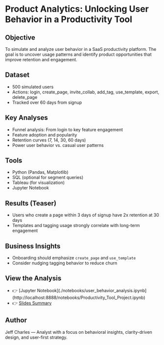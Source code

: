 # Product Analytics: Unlocking User Behavior in a Productivity Tool

## Objective
To simulate and analyze user behavior in a SaaS productivity platform. The goal is to uncover usage patterns and identify product opportunities that improve retention and engagement.

## Dataset
- 500 simulated users
- Actions: login, create_page, invite_collab, add_tag, use_template, export, delete_page
- Tracked over 60 days from signup

## Key Analyses
- Funnel analysis: From login to key feature engagement
- Feature adoption and popularity
- Retention curves (7, 14, 30, 60 days)
- Power user behavior vs. casual user patterns

## Tools
- Python (Pandas, Matplotlib)
- SQL (optional for segment queries)
- Tableau (for visualization)
- Jupyter Notebook

## Results (Teaser)
- Users who create a page within 3 days of signup have 2x retention at 30 days
- Templates and tagging usage strongly correlate with long-term engagement

## Business Insights
- Onboarding should emphasize `create_page` and `use_template`
- Consider nudging tagging behavior to reduce churn

## View the Analysis
- 👉 [Jupyter Notebook](./notebooks/user_behavior_analysis.ipynb](http://localhost:8888/notebooks/Productivity_Tool_Project.ipynb)
- 👉 [Slides Summary](./slides/product_insights_summary.pdf)

## Author
Jeff Charles — Analyst with a focus on behavioral insights, clarity-driven design, and user-first strategy.
